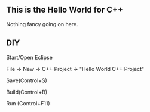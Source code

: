 ## This is the Hello World for C++


Nothing fancy going on here. 


## DIY

Start/Open Eclipse

File -> New -> C++ Project -> "Hello World C++ Project"

Save(Control+S)

Build(Control+B)

Run (Control+F11)




